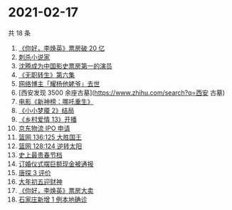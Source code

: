 # 2021-02-17

共 18 条

<!-- BEGIN -->
<!-- 最后更新时间 Wed Feb 17 2021 23:14:39 GMT+0800 (CST) -->

1. [《你好，李焕英》票房破 20 亿](https://www.zhihu.com/search?q=你好李焕英)
2. [刺杀小说家](https://www.zhihu.com/search?q=刺杀小说家)
3. [沈腾成为中国影史票房第一的演员](https://www.zhihu.com/search?q=沈腾)
4. [《无职转生》第六集](https://www.zhihu.com/search?q=无职转生)
5. [网络博主「耀杨他姥爷」去世](https://www.zhihu.com/search?q=耀杨他姥爷)
6. [西安发现 3500 余座古墓](https://www.zhihu.com/search?q=西安 古墓)
7. [电影《新神榜：哪吒重生》](https://www.zhihu.com/search?q=哪吒)
8. [《小小梦魇 2》结局](https://www.zhihu.com/search?q=小小梦魇2)
9. [《乡村爱情 13》开播](https://www.zhihu.com/search?q=乡村爱情)
10. [京东物流 IPO 申请](https://www.zhihu.com/search?q=京东物流)
11. [篮网 136:125 大胜国王](https://www.zhihu.com/search?q=篮网)
12. [篮网 128:124 逆转太阳](https://www.zhihu.com/search?q=篮网)
13. [史上最贵春节档](https://www.zhihu.com/search?q=春节档电影票)
14. [订婚仪式摆巨额现金被通报](https://www.zhihu.com/search?q=订婚仪式摆现金)
15. [唐探 3 评价](https://www.zhihu.com/search?q=唐探3)
16. [大年初五迎财神](https://www.zhihu.com/search?q=大年初五)
17. [《你好，李焕英》票房大卖](https://www.zhihu.com/search?q=《你好，李焕英》)
18. [石家庄新增 1 例本地确诊](https://www.zhihu.com/search?q=石家庄新增)

<!-- END -->
